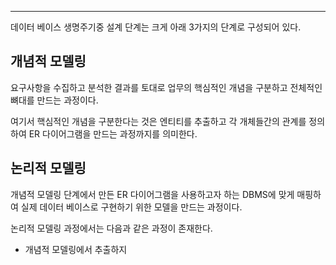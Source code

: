 
---

데이터 베이스 생명주기중 설계 단계는 크게 아래 3가지의 단계로 구성되어 있다.


## 개념적 모델링

 요구사항을 수집하고 분석한 결과를 토대로 업무의 핵심적인 개념을 구분하고 전체적인 뼈대를 만드는 과정이다. 

 여기서 핵심적인 개념을 구분한다는 것은 엔티티를 추출하고 각 개체들간의 관계를 정의하여 ER 다이어그램을 만드는 과정까지를 의미한다.

## 논리적 모델링

 개념적 모델링 단계에서 만든 ER 다이어그램을 사용하고자 하는 DBMS에 맞게 매핑하여 실제 데이터 베이스로 구현하기 위한 모델을 만드는 과정이다.

 논리적 모델링 과정에서는 다음과 같은 과정이 존재한다.

- 개념적 모델링에서 추출하지 